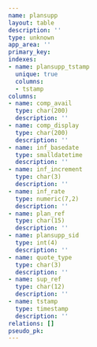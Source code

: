 ```yaml
---
name: plansupp
layout: table
description: ''
type: unknown
app_area: ''
primary_key: 
indexes:
- name: plansupp_tstamp
  unique: true
  columns:
  - tstamp
columns:
- name: comp_avail
  type: char(200)
  description: ''
- name: comp_display
  type: char(200)
  description: ''
- name: inf_basedate
  type: smalldatetime
  description: ''
- name: inf_increment
  type: char(3)
  description: ''
- name: inf_rate
  type: numeric(7,2)
  description: ''
- name: plan_ref
  type: char(15)
  description: ''
- name: plansupp_sid
  type: int(4)
  description: ''
- name: quote_type
  type: char(3)
  description: ''
- name: sup_ref
  type: char(12)
  description: ''
- name: tstamp
  type: timestamp
  description: ''
relations: []
pseudo_pk: 
---
```


